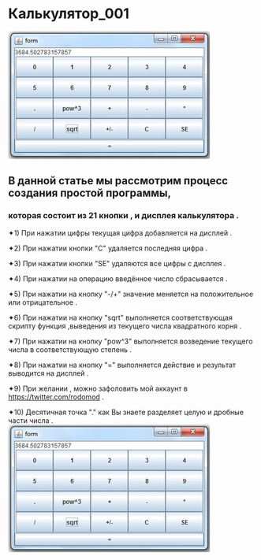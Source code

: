 # Калькулятор_001
![](form.png)
## В данной статье мы рассмотрим процесс создания простой программы,
### которая состоит из 21 кнопки , и дисплея калькулятора .

✦1) При нажатии цифры текущая цифра добавляется на дисплей .

✦2) При нажатии кнопки "С" удаляется последняя цифра .

✦3) При нажатии кнопки "SE" удаляются все цифры c дисплея .

✦4) При нажатии на операцию введённое число сбрасывается .

✦5) При нажатии на кнопку "-/+" значение меняется на положительное или отрицательное .

✦6) При нажатии на кнопку "sqrt" выполняется соответствующая скрипту функция ,выведения из текущего числа квадратного корня .
             
✦7) При нажатии на кнопку "pow^3" выполняется возведение текущего числа в соответствующую степень .			 

✦8) При нажатии на кнопку  "=" выполняется действие и результат выводится на дисплей .

✦9) При желании , можно зафоловить мой аккаунт в https://twitter.com/rodomod .

✦10) Десятичная точка "."   как Вы знаете разделяет целую и дробные части числа .
![](form.png)